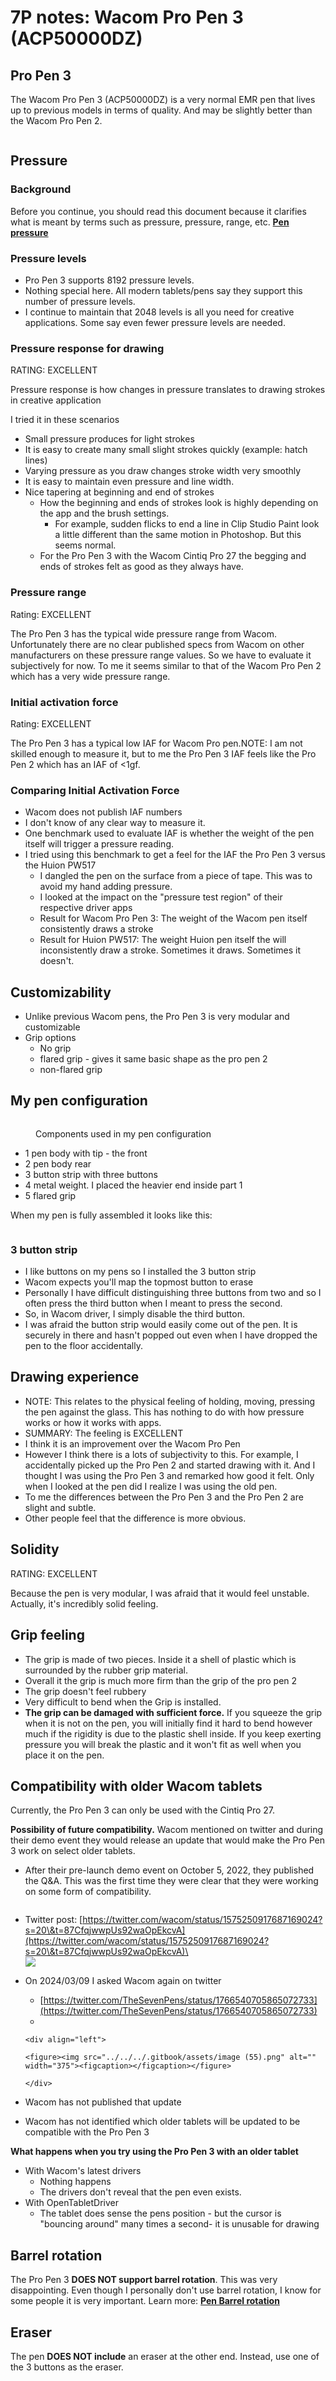 # 7P notes: Wacom Pro Pen 3 (ACP50000DZ)

## Pro Pen 3

The Wacom Pro Pen 3 (ACP50000DZ) is a very normal EMR pen that lives up to previous models in terms of quality. And may be slightly better than the Wacom Pro Pen 2.&#x20;

<figure><img src="../../../.gitbook/assets/Wacom Pro Pen 3 (ACP50000DZ).jpg" alt=""><figcaption></figcaption></figure>

## Pressure&#x20;

### Background

Before you continue, you should read this document because it clarifies what is meant by terms such as pressure, pressure, range, etc. [**Pen pressure**](../../../core-features/pen-pressure.md)  &#x20;

### Pressure levels

* Pro Pen 3 supports 8192 pressure levels.
* Nothing special here. All modern tablets/pens say they support this number of pressure levels.
* I continue to maintain that 2048 levels is all you need for creative applications. Some say even fewer pressure levels are needed.

### Pressure response for drawing

RATING: EXCELLENT

Pressure response is how changes in pressure translates to drawing strokes in creative application

I tried it in these scenarios

* Small pressure produces for light strokes&#x20;
* It is easy to create many small slight strokes quickly (example: hatch lines)&#x20;
* Varying pressure as you draw changes stroke width very smoothly&#x20;
* It is easy to maintain even pressure and line width.
* Nice tapering at beginning and end of strokes
  * How the beginning and ends of strokes look is highly depending on the app and the brush settings.
    * For example, sudden flicks to end a line in Clip Studio Paint look a little different than the same motion in Photoshop. But this seems normal.
  * For the Pro Pen 3 with the Wacom Cintiq Pro 27 the begging and ends of strokes felt as good as they always have.&#x20;

### Pressure range&#x20;

Rating: EXCELLENT

The Pro Pen 3 has the typical wide pressure range from Wacom. Unfortunately there are no clear published specs from Wacom on other manufacturers on these pressure range values. So we have to evaluate it subjectively for now. To me it seems similar to that of the Wacom Pro Pen 2 which has a very wide pressure range.

### Initial activation force

Rating: EXCELLENT

The Pro Pen 3 has a typical low IAF for Wacom Pro pen.NOTE: I am not skilled enough to measure it, but to me the Pro Pen 3 IAF feels like the Pro Pen 2 which has an IAF of <1gf.&#x20;

### Comparing Initial Activation Force

* Wacom does not publish IAF numbers
* I don't know of any clear way to measure it.
* One benchmark used to evaluate IAF is whether the weight of the pen itself will trigger a pressure reading.
* I tried using this benchmark to get a feel for the IAF the Pro Pen 3 versus the Huion PW517
  * I dangled the pen on the surface from a piece of tape. This was to avoid my hand adding pressure.
  * I looked at the impact on the "pressure test region" of their respective driver apps
  * Result for Wacom Pro Pen 3: The weight of the Wacom pen itself consistently draws a stroke
  * Result for Huion PW517: The weight Huion pen itself the will inconsistently draw a stroke. Sometimes it draws. Sometimes it doesn't.

## Customizability

* Unlike previous Wacom pens, the Pro Pen 3 is very modular and customizable
* Grip options
  * No grip
  * flared grip - gives it same basic shape as the pro pen 2
  * non-flared grip

## My pen configuration

<figure><img src="../../../.gitbook/assets/pen disassembled-numbered.jpg" alt=""><figcaption><p>Components used in my pen configuration</p></figcaption></figure>

* 1 pen body with tip - the front
* 2 pen body rear
* 3 button strip with three buttons
* 4 metal weight. I placed the heavier end inside part 1
* 5 flared grip

When my pen is fully assembled it looks like this:

<figure><img src="../../../.gitbook/assets/pen assembled.jpg" alt=""><figcaption></figcaption></figure>

### 3 button strip

* I like buttons on my pens so I installed the 3 button strip
* Wacom expects you'll map the topmost button to erase
* Personally I have difficult distinguishing three buttons from two and so I often press the third button when I meant to press the second.
* So, in Wacom driver, I simply disable the third button.
* I was afraid the button strip would easily come out of the pen. It is securely in there and hasn't popped out even when I have dropped the pen to the floor accidentally.

## Drawing experience

* NOTE: This relates to the physical feeling of holding, moving, pressing the pen against the glass. This has nothing to do with how pressure works or how it works with apps.
* SUMMARY: The feeling is EXCELLENT
* I think it is an improvement over the Wacom Pro Pen&#x20;
* However I think there is a lots of subjectivity to this. For example, I accidentally picked up the Pro Pen 2 and started drawing with it. And I thought I was using the Pro Pen 3 and remarked how good it felt. Only when I looked at the pen did I realize I was using the old pen.
* To me the differences between the Pro Pen 3 and the Pro Pen 2 are slight and subtle.&#x20;
* Other people feel that the difference is more obvious.

## Solidity

RATING: EXCELLENT

Because the pen is very modular, I was afraid that it would feel unstable. Actually, it's incredibly solid feeling.

## Grip feeling

* The grip is made of two pieces. Inside it a shell of plastic which is surrounded by the rubber grip material.
* Overall it the grip is much more firm than the grip of the pro pen 2&#x20;
* The grip doesn't feel rubbery
* Very difficult to bend when the Grip is installed.
* **The grip can be damaged with sufficient force.** If you squeeze the grip when it is not on the pen, you will initially find it hard to bend however much if the rigidity is due to the plastic shell inside. If you keep exerting pressure you will break the plastic and it won't fit as well when you place it on the pen.

## Compatibility with older Wacom tablets

Currently, the Pro Pen 3 can only be used with the Cintiq Pro 27.

**Possibility of future compatibility.** Wacom mentioned on twitter and during their demo event they would release an update that would make the Pro Pen 3 work on select older tablets.

* After their pre-launch demo event on October 5, 2022, they published the Q\&A. This was the first time they were clear that they were working on some form of compatibility.

<figure><img src="../../../.gitbook/assets/image (530).png" alt=""><figcaption></figcaption></figure>

* Twitter post: [https://twitter.com/wacom/status/1575250917687169024?s=20\&t=87CfqjwwpUs92waOpEkcvA](https://twitter.com/wacom/status/1575250917687169024?s=20\&t=87CfqjwwpUs92waOpEkcvA)\
  \
  ![](<../../../.gitbook/assets/image (385).png>)
* On 2024/03/09 I asked Wacom again on twitter
  * [https://twitter.com/TheSevenPens/status/1766540705865072733](https://twitter.com/TheSevenPens/status/1766540705865072733)
  *

      <div align="left">

      <figure><img src="../../../.gitbook/assets/image (55).png" alt="" width="375"><figcaption></figcaption></figure>

      </div>
* Wacom has not published that update
* Wacom has not identified which older tablets will be updated to be compatible with the Pro Pen 3

**What happens when you try using the Pro Pen 3 with an older tablet**

* With Wacom's latest drivers
  * Nothing happens
  * The drivers don't reveal that the pen even exists.
* With OpenTabletDriver
  * The tablet does sense the pens position - but the cursor is "bouncing around" many times a second- it is unusable for drawing

## Barrel rotation

The Pro Pen 3 **DOES NOT support barrel rotation**. This was very disappointing. Even though I personally don't use barrel rotation, I know for some people it is very important. Learn more: [**Pen Barrel rotation**](../../../core-features/pen-barrel-rotation.md)  &#x20;

## Eraser

The pen **DOES NOT include** an eraser at the other end. Instead, use one of the 3 buttons as the eraser.
